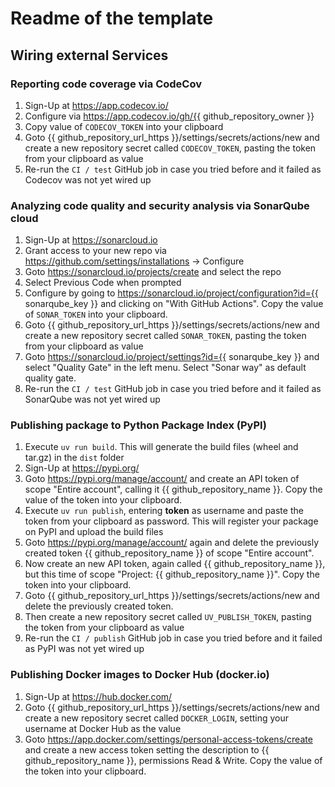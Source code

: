# Readme of the template

## Wiring external Services

### Reporting code coverage via CodeCov

1. Sign-Up at https://app.codecov.io/
2. Configure via https://app.codecov.io/gh/{{ github_repository_owner }}
3. Copy value of `CODECOV_TOKEN` into your clipboard
4. Goto {{ github_repository_url_https }}/settings/secrets/actions/new and create a new repository secret called `CODECOV_TOKEN`, pasting the token from your clipboard as value
5. Re-run the `CI / test` GitHub job in case you tried before and it failed as Codecov was not yet wired up

### Analyzing code quality and security analysis via SonarQube cloud

1. Sign-Up at https://sonarcloud.io
2. Grant access to your new repo via https://github.com/settings/installations -> Configure
3. Goto https://sonarcloud.io/projects/create and select the repo
4. Select Previous Code when prompted
5. Configure by going to https://sonarcloud.io/project/configuration?id={{ sonarqube_key }} and clicking on "With GitHub Actions". Copy the value of `SONAR_TOKEN` into your clipboard.
6. Goto {{ github_repository_url_https }}/settings/secrets/actions/new and create a new repository secret called `SONAR_TOKEN`, pasting the token from your clipboard as value
7. Goto https://sonarcloud.io/project/settings?id={{ sonarqube_key }} and select "Quality Gate" in the left menu. Select "Sonar way" as default quality gate.
8. Re-run the `CI / test` GitHub job in case you tried before and it failed as SonarQube was not yet wired up

### Publishing package to Python Package Index (PyPI)

1. Execute `uv run build`. This will generate the build files (wheel and tar.gz) in the `dist` folder
2. Sign-Up at https://pypi.org/
3. Goto https://pypi.org/manage/account/ and create an API token of scope "Entire account", calling it {{ github_repository_name }}. Copy the value of the token into your clipboard.
4. Execute `uv run publish`, entering __token__ as username and paste the token from your clipboard as password. This will register your package on PyPI and upload the build files
5. Goto https://pypi.org/manage/account/ again and delete the previously created token {{ github_repository_name }} of scope "Entire account".
6. Now create an new API token, again called {{ github_repository_name }}, but this time of scope "Project: {{ github_repository_name }}". Copy the token into your clipboard.
7. Goto {{ github_repository_url_https }}/settings/secrets/actions/new and delete the previously created token.
8. Then create a new repository secret called `UV_PUBLISH_TOKEN`, pasting the token from your clipboard as value
9. Re-run the `CI / publish` GitHub job in case you tried before and it failed as PyPI was not yet wired up

### Publishing Docker images to Docker Hub (docker.io)

1. Sign-Up at https://hub.docker.com/
2. Goto {{ github_repository_url_https }}/settings/secrets/actions/new and create a new repository secret called `DOCKER_LOGIN`, setting your username at Docker Hub as the value
2. Goto https://app.docker.com/settings/personal-access-tokens/create and create a new access token setting the description to {{ github_repository_name }}, permissions Read & Write. Copy the value of the token into your clipboard.
